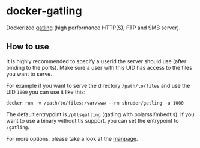 # docker-gatling

Dockerized [gatling](https://www.fefe.de/gatling/) (high performance HTTP(S),
FTP and SMB server).

## How to use

It is highly recommended to specify a userid the server should use (after
binding to the ports). Make sure a user with this UID has access to the files
you want to serve.

For example if you want to serve the directory `/path/to/files` and use the UID
`1000` you can use it like this:


```
docker run -v /path/to/files:/var/www --rm sbruder/gatling -u 1000
```

The default entrypoint is `/ptlsgatling` (gatling with polarssl/mbedtls). If
you want to use a binary without tls support, you can set the entrypoint to
`/gatling`.

For more options, please take a look at the
[manpage](https://manpages.debian.org/stretch/gatling/gatling.1.en.html).
